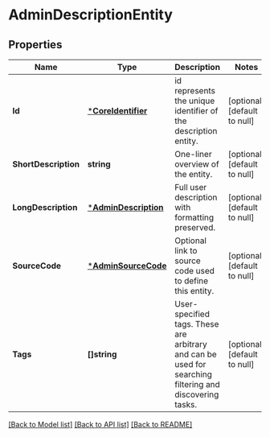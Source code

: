 # AdminDescriptionEntity

## Properties
Name | Type | Description | Notes
------------ | ------------- | ------------- | -------------
**Id** | [***CoreIdentifier**](coreIdentifier.md) | id represents the unique identifier of the description entity. | [optional] [default to null]
**ShortDescription** | **string** | One-liner overview of the entity. | [optional] [default to null]
**LongDescription** | [***AdminDescription**](adminDescription.md) | Full user description with formatting preserved. | [optional] [default to null]
**SourceCode** | [***AdminSourceCode**](adminSourceCode.md) | Optional link to source code used to define this entity. | [optional] [default to null]
**Tags** | **[]string** | User-specified tags. These are arbitrary and can be used for searching filtering and discovering tasks. | [optional] [default to null]

[[Back to Model list]](../README.md#documentation-for-models) [[Back to API list]](../README.md#documentation-for-api-endpoints) [[Back to README]](../README.md)


